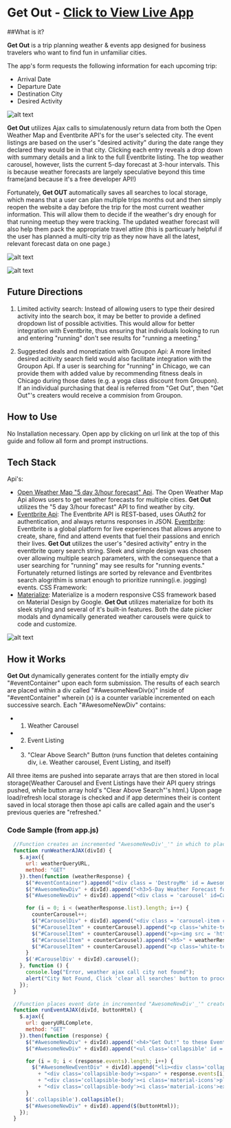 # Get Out - [Click to View Live App](https://nicholas-schaefer.github.io/getout)

##What is it?

**Get Out** is a trip planning weather & events app designed for business travelers who want to find fun in unfamiliar cities. 

The app's form requests the following information for each upcoming trip:
* Arrival Date
* Departure Date
* Destination City
* Desired Activity

![alt text](/assets/images/user-guide-images/form-inputs.jpg "form-inputs")


**Get Out** utilizes Ajax calls to simulatenously return data from both the Open Weather Map and Eventbrite API's for the user's selected city. The event listings are based on the user's "desired activity" during the date range they declared they would be in that city. Clicking each entry reveals a drop down with summary details and a link to the full Eventbrite listing. The top weather carousel, however, lists the current 5-day forecast at 3-hour intervals. This is because weather forecasts are largely speculative beyond this time frame(and because it's a free developer API!) 

Fortunately, **Get OUT** automatically saves all searches to local storage, which means that a user can plan multiple trips months out and then simply reopen the website a day before the trip for the most current weather information. This will allow them to decide if the weather's dry enough for that running meetup they were tracking. The updated weather forecast will also help them pack the appropriate travel attire (this is particuarly helpful if the user has planned a multi-city trip as they now have all the latest, relevant forecast data on one page.)

![alt text](/assets/images/user-guide-images/search-results.jpg "search-results")

![alt text](/assets/images/user-guide-images/expanded-event.jpg "expanded-event")

## Future Directions
1. Limited activity search:
Instead of allowing users to type their desired activity into the search box, it may be better to provide a defined dropdown list of possible activities. This would allow for better integration with Eventbrite, thus ensuring that individuals looking to run and entering "running" don't see results for "running a meeting."

2. Suggested deals and monetization with Groupon Api:
A more limited desired acitivity search field would also facilitate integration with the Groupon Api. If a user is searching for "running" in Chicago, we can provide them with added value by recommending fitness deals in Chicago during those dates (e.g. a yoga class discount from Groupon). If an individual purchasing that deal is referred from "Get Out", then "Get Out"'s creaters would receive a commision from Groupon.

## How to Use
No Installation necessary. Open app by clicking on url link at the top of this guide and follow all form and prompt instructions.

## Tech Stack
Api's:
* [Open Weather Map "5 day 3/hour forecast" Api](https://openweathermap.org/forecast5). The Open Weather Map Api allows users to get weather forecasts for multiple cities. **Get Out** utilizes the "5 day 3/hour forecast" API to find weather by city.
* [Eventbrite Api](https://www.eventbrite.com/platform/api): The Eventbrite API is REST-based, uses OAuth2 for authentication, and always returns responses in JSON. [Eventbrite](https://www.eventbrite.com/): Eventbrite is a global platform for live experiences that allows anyone to create, share, find and attend events that fuel their passions and enrich their lives.  **Get Out** utilizes the user's "desired activity" entry in the eventbrite query search string. Sleek and simple design was chosen over allowing multiple search parameters, with the consequence that a user searching for "running" may see results for "running events." Fortunately returned listings are sorted by relevance and Eventbrites search alogrithim is smart enough to prioritize running(i.e. jogging) events.
CSS Framework:
* [Materialize](https://materializecss.com/): Materialize is a modern responsive CSS framework based on Material Design by Google. **Get Out** utilizes materialize for both its sleek styling and several of it's built-in features. Both the date picker modals and dynamically generated weather carousels were quick to code and customize.

![alt text](/assets/images/user-guide-images/datepicker-modal.jpg "datepicker-modal")

## How it Works
**Get Out** dynamically generates content for the intially empty div "#eventContainer" upon each form submission. The results of each search are placed within a div called "#AwesomeNewDiv(x)" inside of "#eventContainer" wherein (x) is a counter variable incremented on each successive search. Each "#AwesomeNewDiv" contains:
* 1. Weather Carousel
* 2. Event Listing
* 3. "Clear Above Search" Button (runs function that deletes containing div, i.e. Weather carousel, Event Listing, and itself)

All three items are pushed into separate arrays that are then stored in local storage(Weather Carousel and Event Listings have their API query strings pushed, while button array hold's "Clear Above Search"'s html.) Upon page load/refresh local storage is checked and if app determines their is content saved in local storage then those api calls are called again and the user's previous queries are "refreshed." 

### Code Sample (from app.js)

```js
  //Function creates an incremented "AwesomeNewDiv'_'" in which to place query weather results
  function runWeatherAJAX(divId) {
    $.ajax({
      url: weatherQueryURL,
      method: "GET"
    }).then(function (weatherResponse) {
      $("#eventContainer").append("<div class = 'DestroyMe' id = AwesomeNewDiv" + divId + ">");
      $("#AwesomeNewDiv" + divId).append("<h3>5-Day Weather Forecast for " + weatherResponse.city.name + "</h3>");
      $("#AwesomeNewDiv" + divId).append("<div class = 'carousel' id=CarouselDiv" + divId + ">");

      for (i = 0; i < (weatherResponse.list).length; i++) {
        counterCarousel++;
        $("#CarouselDiv" + divId).append("<div class = 'carousel-item cyan white-text' href='#' id=CarouselItem" + counterCarousel + ">");
        $("#CarouselItem" + counterCarousel).append("<p class='white-text'>" + weatherResponse.list[i].dt_txt + "</p>");
        $("#CarouselItem" + counterCarousel).append("<p><img src = 'https://openweathermap.org/img/w/" + weatherResponse.list[i].weather[0].icon + ".png' class='floatLeft' alt='WeatherIcon'></p>");
        $("#CarouselItem" + counterCarousel).append("<h5>" + weatherResponse.list[i].weather[0].description + "</h5>");
        $("#CarouselItem" + counterCarousel).append("<p class='white-text'>Temp= " + weatherResponse.list[i].main.temp + "°F</p>");
      }
      $('#CarouselDiv' + divId).carousel();
    }, function () {
      console.log("Error, weather ajax call city not found");
      alert("City Not Found, Click 'clear all searches' button to proceed");
    });
  }

  //Function places event date in incremented "AwesomeNewDiv'_'" created via runWeatherAJAX().
  function runEventAJAX(divId, buttonHtml) {
    $.ajax({
      url: queryURLComplete,
      method: "GET"
    }).then(function (response) {
      $("#AwesomeNewDiv" + divId).append('<h4>"Get Out!" to these Events during your trip</h4>');
      $("#AwesomeNewDiv" + divId).append("<ul class='collapsible' id = AwesomeNewEventDiv" + divId + ">");

      for (i = 0; i < (response.events).length; i++) {
        $("#AwesomeNewEventDiv" + divId).append("<li><div class='collapsible-header'><i class='material-icons'>expand_more</i>" + response.events[i].start.local + " " + response.events[i].name.text + "</div>"
          + "<div class='collapsible-body'><span>" + response.events[i].description.text + "</span></div>"
          + "<div class='collapsible-body'><i class='material-icons'>place</i><span>" + response.events[i].venue.name + ": " + response.events[i].venue.address.localized_address_display + "</span></div>"
          + "<div class='collapsible-body'><i class='material-icons'>exit_to_app</i><span><a href='" + response.events[i].url + "'target=_blank>View Full Eventbrite Listing</span></div></li>");
      }
      $('.collapsible').collapsible();
      $("#AwesomeNewDiv" + divId).append($(buttonHtml));
    });
  }
```
